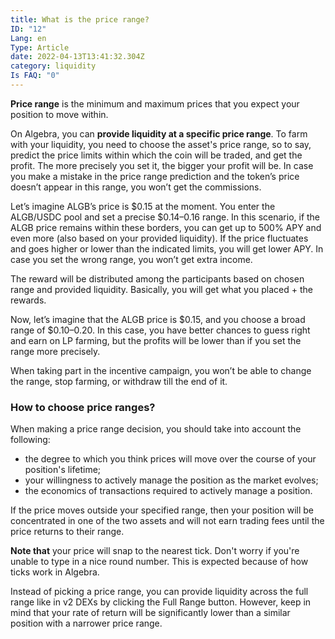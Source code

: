 ```yaml
---
title: What is the price range?
ID: "12"
Lang: en
Type: Article
date: 2022-04-13T13:41:32.304Z
category: liquidity
Is FAQ: "0"
---
```

**Price range** is the minimum and maximum prices that you expect your position to move within.

On Algebra, you can **provide liquidity at a specific price range**. To farm with your liquidity, you need to choose the asset's price range, so to say, predict the price limits within which the coin will be traded, and get the profit. The more precisely you set it, the bigger your profit will be. In case you make a mistake in the price range prediction and the token’s price doesn’t appear in this range, you won’t get the commissions.

Let’s imagine ALGB’s price is $0.15 at the moment. You enter the ALGB/USDC pool and set a precise $0.14–0.16 range. In this scenario, if the ALGB price remains within these borders, you can get up to 500% APY and even more (also based on your provided liquidity). If the price fluctuates and goes higher or lower than the indicated limits, you will get lower APY. In case you set the wrong range, you won’t get extra income.

The reward will be distributed among the participants based on chosen range and provided liquidity. Basically, you will get what you placed + the rewards.

Now, let’s imagine that the ALGB price is $0.15, and you choose a broad range of $0.10–0.20. In this case, you have better chances to guess right and earn on LP farming, but the profits will be lower than if you set the range more precisely.

When taking part in the incentive campaign, you won’t be able to change the range, stop farming, or withdraw till the end of it.

### How to choose price ranges?

When making a price range decision, you should take into account the following:

* the degree to which you think prices will move over the course of your position's lifetime; 
* your willingness to actively manage the position as the market evolves;
* the economics of transactions required to actively manage a position.

If the price moves outside your specified range, then your position will be concentrated in one of the two assets and will not earn trading fees until the price returns to their range. 

**Note that** your price will snap to the nearest tick. Don't worry if you're unable to type in a nice round number. This is expected because of how ticks work in Algebra.

Instead of picking a price range, you can provide liquidity across the full range like in v2 DEXs by clicking the Full Range button. However, keep in mind that your rate of return will be significantly lower than a similar position with a narrower price range.